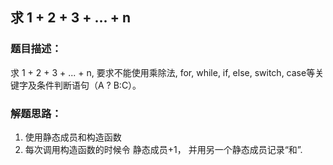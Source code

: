 ## 求 1 + 2 + 3 + ... + n

### 题目描述：
求 1 + 2 + 3 + ... + n, 要求不能使用乘除法, for, while, if, else, switch, case等关键字及条件判断语句（A ? B:C）。

### 解题思路：
1. 使用静态成员和构造函数
2. 每次调用构造函数的时候令 静态成员+1， 并用另一个静态成员记录“和”. 
